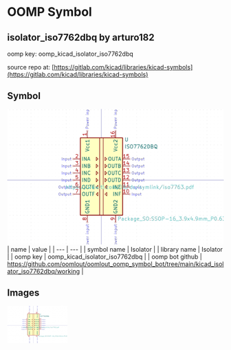 # OOMP Symbol  
## isolator_iso7762dbq  by arturo182  
  
oomp key: oomp_kicad_isolator_iso7762dbq  
  
source repo at: [https://gitlab.com/kicad/libraries/kicad-symbols](https://gitlab.com/kicad/libraries/kicad-symbols)  
## Symbol  
  
[![working.png](working_600.png)](working.png)  
| name | value | 
| --- | --- | 
| symbol name | Isolator | 
| library name | Isolator | 
| oomp key | oomp_kicad_isolator_iso7762dbq | 
| oomp bot github | https://github.com/oomlout/oomlout_oomp_symbol_bot/tree/main/kicad_isolator_iso7762dbq/working | 
## Images  
  
[![working.png](working_140.png)](working.png)  
